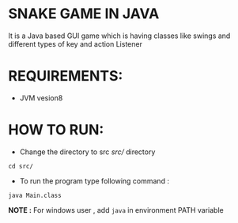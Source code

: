 # SNAKE GAME IN JAVA

It is a Java based GUI game which is having classes like swings and different types of key and action Listener

# REQUIREMENTS:
+ JVM vesion8

# HOW TO RUN:
+ Change the directory to src _src/_ directory
```
cd src/
```

+ To run the program type following command :
```
java Main.class
```

**NOTE :** For windows user , add `java` in environment PATH variable
